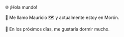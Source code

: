 🌐 ¡Hola mundo!

👋 Me llamo Mauricio
🗺️ y actualmente estoy en Morón.

📆 En los próximos días, me gustaría dormir mucho.